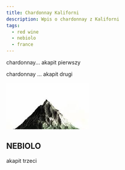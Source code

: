 ```yaml
---
title: Chardonnay Kaliforni
description: Wpis o chardonnay z Kaliforni
tags:
  - red wine
  - nebiolo
  - france
---
```

chardonnay... akapit pierwszy

chardonnay ... akapit drugi

![alt gora](/img/mountain.png)

## NEBIOLO

akapit trzeci